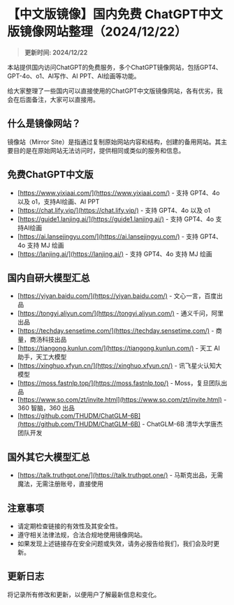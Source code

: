 # 【中文版镜像】国内免费 ChatGPT中文版镜像网站整理（2024/12/22） 

> **更新时间: 2024/12/22**  

本站提供国内访问ChatGPT的免费服务，多个ChatGPT镜像网站，包括GPT4、GPT-4o、o1、AI写作、AI PPT、AI绘画等功能。 
 
给大家整理了一些国内可以直接使用的ChatGPT中文版镜像网站，各有优劣，我会在后面备注，大家可以直接用。

## 什么是镜像网站？
镜像站（Mirror Site）是指通过复制原始网站内容和结构，创建的备用网站。其主要目的是在原始网站无法访问时，提供相同或类似的服务和信息。

## 免费ChatGPT中文版

- [https://www.yixiaai.com/](https://www.yixiaai.com/) - 支持 GPT4、4o 以及 o1，支持AI绘画、AI PPT
- [https://chat.lify.vip/](https://chat.lify.vip/) - 支持 GPT4、4o 以及 o1
- [https://guide1.lanjing.ai/](https://guide1.lanjing.ai/) - 支持 GPT4、4o 支持AI绘画
- [https://ai.lansejingyu.com/](https://ai.lansejingyu.com/) - 支持 GPT4、4o 支持 MJ 绘画
- [https://lanjing.ai/](https://lanjing.ai/) - 支持 GPT4、4o 支持 MJ 绘画

## 国内自研大模型汇总

- [https://yiyan.baidu.com/](https://yiyan.baidu.com/) - 文心一言，百度出品
- [https://tongyi.aliyun.com/](https://tongyi.aliyun.com/) - 通义千问，阿里出品
- [https://techday.sensetime.com/](https://techday.sensetime.com/) - 商量，商汤科技出品
- [https://tiangong.kunlun.com/](https://tiangong.kunlun.com/) - 天工 AI 助手，天工大模型
- [https://xinghuo.xfyun.cn/](https://xinghuo.xfyun.cn/) - 讯飞星火认知大模型
- [https://moss.fastnlp.top/](https://moss.fastnlp.top/) - Moss，复旦团队出品
- [https://www.so.com/zt/invite.html](https://www.so.com/zt/invite.html) - 360 智脑，360 出品
- [https://github.com/THUDM/ChatGLM-6B](https://github.com/THUDM/ChatGLM-6B) - ChatGLM-6B 清华大学唐杰团队开发

## 国外其它大模型汇总

- [https://talk.truthgpt.one/](https://talk.truthgpt.one/) - 马斯克出品，无需魔法，无需注册账号，直接使用

## 注意事项

- 请定期检查链接的有效性及其安全性。
- 遵守相关法律法规，合法合规地使用镜像网站。
- 如果发现上述链接存在安全问题或失效，请务必报告给我们，我们会及时更新。

## 更新日志

将记录所有修改和更新，以便用户了解最新信息和变化。

